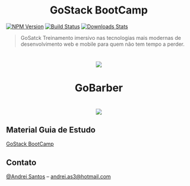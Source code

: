 <h1 align="center">
  GoStack BootCamp
</h1>

[![NPM Version][npm-image]][npm-url]
[![Build Status][travis-image]][travis-url]
[![Downloads Stats][npm-downloads]][npm-url]


> GoSatck Treinamento imersivo nas tecnologias mais modernas de desenvolvimento web e mobile para quem não tem tempo a perder.

<h1 align="center">
    <img src = "https://user-images.githubusercontent.com/38704247/77016270-ff9f7b80-6955-11ea-81a5-40bbc1a380df.jpeg"/>
</h1>

<h1 align="center">
  GoBarber
</h1>

<h1 align="center">
    <img src = "https://user-images.githubusercontent.com/38704247/77017031-121ab480-6958-11ea-87db-5d8e7339baf0.jpeg"/>
</h1>



## Material Guia de Estudo
[GoStack BootCamp](https://rocketseat.com.br/gostack)


## Contato

[@Andrei Santos](https://www.linkedin.com/in/andrei-santos/) – andrei.as3@hotmail.com

[npm-image]: https://img.shields.io/npm/v/datadog-metrics.svg?style=flat-square
[npm-url]: https://npmjs.org/package/datadog-metrics
[npm-downloads]: https://img.shields.io/npm/dm/datadog-metrics.svg?style=flat-square
[travis-image]: https://img.shields.io/travis/dbader/node-datadog-metrics/master.svg?style=flat-square
[travis-url]: https://travis-ci.org/dbader/node-datadog-metrics
[wiki]: https://github.com/seunome/seuprojeto/wiki
